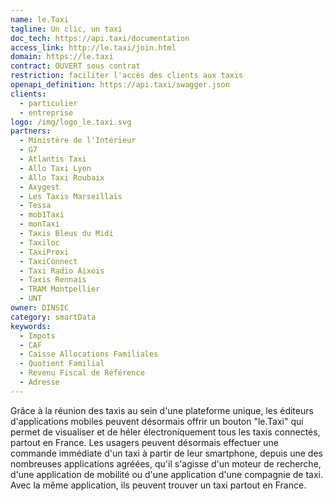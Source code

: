 ```yaml
---
name: le.Taxi
tagline: Un clic, un taxi
doc_tech: https://api.taxi/documentation
access_link: http://le.taxi/join.html
domain: https://le.taxi
contract: OUVERT sous contrat
restriction: faciliter l'accès des clients aux taxis
openapi_definition: https://api.taxi/swagger.json
clients:
  - particulier
  - entreprise
logo: /img/logo_le.taxi.svg
partners:
  - Ministère de l'Intérieur
  - G7
  - Atlantis Taxi
  - Allo Taxi Lyon
  - Allo Taxi Roubaix
  - Axygest
  - Les Taxis Marseillais
  - Tessa
  - mob1Taxi
  - monTaxi
  - Taxis Bleus du Midi
  - Taxiloc
  - TaxiProxi
  - TaxiConnect
  - Taxi Radio Aixois
  - Taxis Rennais
  - TRAM Montpellier
  - UNT
owner: DINSIC
category: smartData
keywords:
  - Impots
  - CAF
  - Caisse Allocations Familiales
  - Quotient Familial
  - Revenu Fiscal de Référence
  - Adresse
---
```


Grâce à la réunion des taxis au sein d'une plateforme unique, les éditeurs d'applications mobiles peuvent désormais offrir un bouton "le.Taxi" qui permet de visualiser et de héler électroniquement tous les taxis connectés, partout en France. Les usagers peuvent désormais effectuer une commande immédiate d'un taxi à partir de leur smartphone, depuis une des nombreuses applications agréées, qu'il s'agisse d'un moteur de recherche, d'une application de mobilité ou d'une application d'une compagnie de taxi. Avec la même application, ils peuvent trouver un taxi partout en France.
